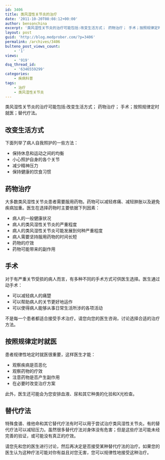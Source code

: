 ```yaml
---
id: 3406
title: 类风湿性关节炎的治疗
date: '2011-10-20T08:08:12+00:00'
author: bensonchina
excerpt: '类风湿性关节炎的治疗可能包括:改变生活方式； 药物治疗； 手术；按照规律定时就医；替代疗法。'
layout: post
guid: 'http://blog.medprober.com/?p=3406'
permalink: /archives/3406
bulteno_post_views_count:
    - '1'
views:
    - '919'
dsq_thread_id:
    - '6346559299'
categories:
    - 疾病科普
tags:
    - 治疗
    - 类风湿性关节炎
---
```


类风湿性关节炎的治疗可能包括:改变生活方式； 药物治疗； 手术；按照规律定时就医；替代疗法。

## 改变生活方式

下面列举了病人自我照护的一些方法：

- 保持休息和运动之间的均衡
- 小心照护自身的各个关节
- 减少精神压力
- 保持健康的饮食习惯

## 药物治疗

大多数类风湿性关节炎患者需要服用药物。药物可以减轻疼痛、减轻肿胀以及避免疾病加重。医生在选择药物时主要依据下列因素：

- 病人的一般健康状况
- 病人的类风湿性关节炎的严重程度
- 病人的类风湿性关节炎可能发展到何种严重程度
- 病人需要坚持服用药物的时间长短
- 药物的疗效
- 药物可能带来的副作用

## 手术

对于有严重关节受损的病人而言，有多种不同的手术方式可供医生选择。医生通过动手术：

- 可以减轻病人的痛楚
- 可以帮助病人的关节更好地运作
- 可以使得病人能够从事日常生活所涉的各项活动

不是每一个患者都适合接受手术治疗。请您向您的医生咨询，讨论选择合适的治疗方法。

## 按照规律定时就医

患者规律性地定时就医很重要，这样医生才能：

- 观察疾病是否恶化
- 观察药物的疗效
- 注意药物是否产生副作用
- 在必要时改变治疗方案

此外，医生还可能会为您安排血液、尿和其它种类的化验和X光检查。

## 替代疗法

特殊食谱、维他命和其它替代疗法有时可以用于尝试治疗类风湿性关节炎。有的替代疗法可以减轻压力。虽然很多替代疗法对身体没有危害；但是这些疗法可能未经完善的验证，或可能没有真正的疗效。

请您先和您的医生进行讨论，然后再决定是否接受某种替代疗法的治疗。如果您的医生认为这种疗法可能对你有益且对您无害，您可以规律性地接受这种治疗。